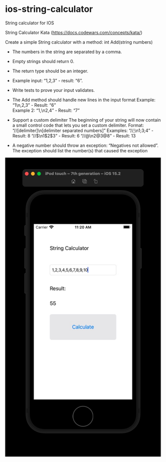 # ios-string-calculator
String calculator for IOS

String Calculator Kata (https://docs.codewars.com/concepts/kata/)

Create a simple String calculator with a method: int Add(string numbers)

- The numbers in the string are separated by a comma.
- Empty strings should return 0.
- The return type should be an integer.
- Example input: “1,2,3” - result: “6”.
- Write tests to prove your input validates.

- The Add method should handle new lines in the input format
  Example: “1\n,2,3” - Result: “6”  
  Example 2: “1,\n2,4” - Result: “7”
  
- Support a custom delimiter
  The beginning of your string will now contain a small control code that lets you set a custom delimiter.
  Format: “//[delimiter]\n[delimiter separated numbers]”
  Examples:
  “//;\n1;3;4” - Result: 8
  “//$\n1$2$3” - Result: 6
  “//@\n2@3@8” - Result: 13

- A negative number should throw an exception: “Negatives not allowed”. The exception should list the number(s) that caused the exception


![alt text](https://github.com/mbuchser/ios-string-calculator/blob/main/stringcalc_ui.jpg?raw=true)

